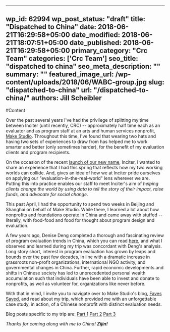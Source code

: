 
---
wp_id: 62994
wp_post_status: "draft" 
title: "Dispatched to China"
date: 2018-06-21T16:29:58+05:00
date_modified: 2018-06-21T18:07:51+05:00
date_published: 2018-06-21T16:29:58+05:00
primary_category: "Crc Team"
categories: ['Crc Team'] 
seo_title: "dispatched to china"
seo_meta_description: ""
summary: "" 
featured_image_url: /wp-content/uploads/2018/06/WABC-group.jpg
slug: "dispatched-to-china"
url: "/dispatched-to-china/"
authors: Jill Scheibler
---

#Content

Over the past several years I've had the privilege of splitting my time between Inciter (until recently, CRC) -- approximately half time each as an evaluator and as program staff at an arts and human services nonprofit, [Make Studio](http://www.make-studio.org). Throughout this time, I've found that wearing two hats and having two sets of experiences to draw from has helped me to work smarter and better (only sometimes harder), for the benefit of my evaluation clients and program recipients.

On the occasion of the recent [launch of our new name](https://www.inciter.io/weve-changed-our-name-we-are-now-doing-business-as-inciter/), Inciter, I wanted to share an experience that I had this spring that reflects how my two working worlds can collide. And, gives an idea of how we at Inciter pride ourselves on applying our "evaluation-in-the-real-world" lens wherever we are. Putting this into practice enables our staff to meet Inciter's aim of _helping clients change the world by using data to tell the story of their impact, raise funds, and advocate for social change_. 

This past April, I had the opportunity to spend two weeks in Beijing and Shanghai on behalf of Make Studio. While there, I learned a lot about how nonprofits and foundations operate in China and came away with stuffed -- literally, with food-food and food for thought about program design and evaluation. 

A few years ago, Denise Deng completed a thorough and fascinating review of program evaluation trends in China, which you can read [here](https://conservancy.umn.edu/bitstream/handle/11299/149130/Deng_Program%20Evaluation%20Trends%20in%20China.pdf?sequence=1), and what I observed and learned during my trip was concordant with Deng's analysis. Long story short, interest in program evaluation has grown by leaps and bounds over the past few decades, in line with a dramatic increase in grassroots non-profit organizations, international NGO activity, and governmental changes in China. Further, rapid economic developments and shifts in Chinese society has led to unprecedented personal wealth accumulation such that individuals have been able to invest and donate to nonprofits, as well as volunteer for, organizations like never before.

With that in mind, I invite you to navigate over to Make Studio's blog, [Faves Saved](https://saveyourfaves.org), and read about my trip, which provided me with an unforgettable case study, in action, of a Chinese nonprofit with distinct evaluation needs.

Blog posts specific to my trip are:
[Part 1](https://saveyourfaves.org/2018/04/24/make-studio-goes-to-china-part-1/)
[Part 2](https://saveyourfaves.org/2018/04/30/make-studio-goes-to-china-part-2/)
[Part 3](https://saveyourfaves.org/2018/05/04/make-studio-goes-to-china-part-3/)

_Thanks for coming along with me to China! **Zijin!**_


